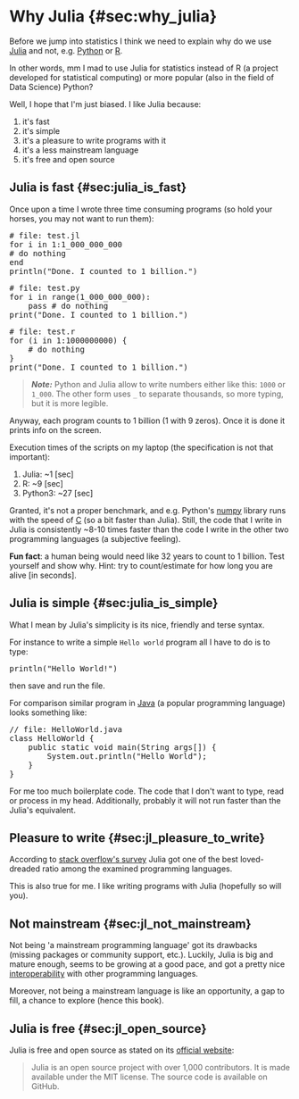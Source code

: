 # Why Julia {#sec:why_julia}

Before we jump into statistics I think we need to explain why do we use [Julia](https://julialang.org/) and not, e.g. [Python](https://www.python.org/) or [R](https://www.r-project.org/).

In other words, mm I mad to use Julia for statistics instead of R (a project developed for statistical computing) or more popular (also in the field of Data Science) Python?

Well, I hope that I'm just biased. I like Julia because:

1. it's fast
2. it's simple
3. it's a pleasure to write programs with it
4. it's a less mainstream language
5. it's free and open source

## Julia is fast {#sec:julia_is_fast}

Once upon a time I wrote three time consuming programs (so hold your horses, you may not want to run them):

<pre>
# file: test.jl
for i in 1:1_000_000_000
# do nothing
end
println("Done. I counted to 1 billion.")
</pre>

<pre>
# file: test.py
for i in range(1_000_000_000):
    pass # do nothing
print("Done. I counted to 1 billion.")
</pre>

<pre>
# file: test.r
for (i in 1:1000000000) {
	# do nothing
}
print("Done. I counted to 1 billion.")
</pre>

> **_Note:_** Python and Julia allow to write numbers either like this: `1000` or `1_000`. The other form uses `_` to separate thousands, so more typing, but it is more legible.

Anyway, each program counts to 1 billion (1 with 9 zeros). Once it is done it prints info on the screen.


Execution times of the scripts on my laptop (the specification is not that important):

1. Julia: ~1 [sec]
2. R: ~9 [sec]
3. Python3: ~27 [sec]

Granted, it's not a proper benchmark, and e.g. Python's [numpy](https://github.com/numpy/numpy) library runs with the speed of [C](https://en.wikipedia.org/wiki/C_(programming_language)) (so a bit faster than Julia). Still, the code that I write in Julia is consistently ~8-10 times faster than the code I write in the other two programming languages (a subjective feeling).

**Fun fact**: a human being would need like 32 years to count to 1 billion.
Test yourself and show why. Hint: try to count/estimate for how long you are alive [in seconds].

## Julia is simple {#sec:julia_is_simple}

What I mean by Julia's simplicity is its nice, friendly and terse syntax.

For instance to write a simple `Hello world` program all I have to do is to type:

<pre>
println("Hello World!")
</pre>

then save and run the file.

For comparison similar program in [Java](https://en.wikipedia.org/wiki/Java_(programming_language)) (a popular programming language) looks something like:

<pre>
// file: HelloWorld.java
class HelloWorld {
    public static void main(String args[]) {
        System.out.println("Hello World");
    }
}
</pre>

For me too much boilerplate code. The code that I don't want to type, read or process in my head. Additionally, probably it will not run faster than the Julia's equivalent.

## Pleasure to write {#sec:jl_pleasure_to_write}

According to [stack overflow's survey](https://survey.stackoverflow.co/2022/#section-most-loved-dreaded-and-wanted-programming-scripting-and-markup-languages) Julia got one of the best loved-dreaded ratio among the examined programming languages.

This is also true for me. I like writing programs with Julia (hopefully so will you).

## Not mainstream {#sec:jl_not_mainstream}

Not being 'a mainstream programming language' got its drawbacks (missing packages or community support, etc.). Luckily, Julia is big and mature enough, seems to be growing at a good pace, and got a pretty nice [interoperability](https://forem.julialang.org/ifihan/interoperability-in-julia-1m26) with other programming languages.

Moreover, not being a mainstream language is like an opportunity, a gap to fill, a chance to explore (hence this book).

## Julia is free {#sec:jl_open_source}

Julia is free and open source as stated on its [official website](https://julialang.org/):

> Julia is an open source project with over 1,000 contributors. It is made available under the MIT license. The source code is available on GitHub.
